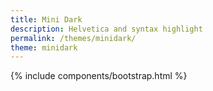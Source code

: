 ```yaml
---
title: Mini Dark
description: Helvetica and syntax highlight
permalink: /themes/minidark/
theme: minidark
---
```


{% include components/bootstrap.html %}
